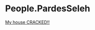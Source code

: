 # People.PardesSeleh
[My house CRACKED!!](https://www.youtube.com/watch?v=GD1qrFHb-Ao&amp;ab_channel=PardesSeleh)
